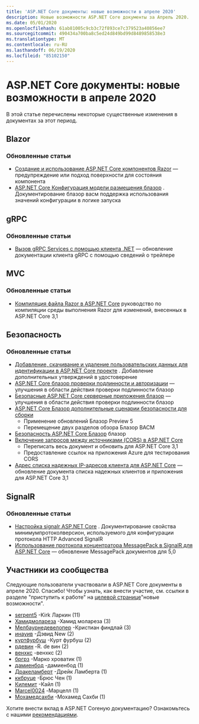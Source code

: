 ```yaml
---
title: 'ASP.NET Core документы: новые возможности в апреле 2020'
description: Новые возможности ASP.NET Core документы за Апрель 2020.
ms.date: 05/01/2020
ms.openlocfilehash: 61ab81005c9cb3c72f893ce7c379523a40856ee7
ms.sourcegitcommit: 490434a700ba8c5ed24d849bd99d8489858538e3
ms.translationtype: MT
ms.contentlocale: ru-RU
ms.lasthandoff: 06/19/2020
ms.locfileid: "85102150"
---
```

# <a name="aspnet-core-docs-whats-new-for-april-2020"></a>ASP.NET Core документы: новые возможности в апреле 2020

В этой статье перечислены некоторые существенные изменения в документах за этот период.

## <a name="blazor"></a>Blazor

### <a name="updated-articles"></a>Обновленные статьи

- [Создание и использование ASP.NET Core компонентов Razor](../blazor/components/index.md) — предупреждение или подход поверхности для состояния компонента
- [ASP.NET Core Конфигурация модели размещения блазор](../blazor/fundamentals/additional-scenarios.md) . Документирование блазор васм поддержка использования значений конфигурации в логике запуска

## <a name="grpc"></a>gRPC

### <a name="updated-articles"></a>Обновленные статьи

- [Вызов gRPC Services с помощью клиента .NET](../grpc/client.md) — обновление документации клиента gRPC с помощью сведений о трейлере

## <a name="mvc"></a>MVC

### <a name="updated-articles"></a>Обновленные статьи

- [Компиляция файла Razor в ASP.NET Core](../mvc/views/view-compilation.md) руководство по компиляции среды выполнения Razor для изменений, внесенных в ASP.NET Core 3,1

## <a name="security"></a>Безопасность

### <a name="updated-articles"></a>Обновленные статьи

- [Добавление, скачивание и удаление пользовательских данных для идентификации в ASP.NET Core проекте](../security/authentication/add-user-data.md) . Добавление дополнительных утверждений в удостоверение
- [ASP.NET Core блазор проверки подлинности и авторизации](../blazor/security/index.md) — улучшения в области действия проверки подлинности блазор
- [Безопасные ASP.NET Core серверные приложения блазор](../blazor/security/server/index.md) — улучшения в области действия проверки подлинности блазор
- [ASP.NET Core Блазор дополнительные сценарии безопасности для сборки](../blazor/security/webassembly/additional-scenarios.md)
  - Применение обновлений Блазор Preview 5
  - Перемещение двух разделов обзора Блазор ВАСМ
- [Безопасность ASP.NET Core Блазор](../blazor/security/webassembly/index.md) блазор
- [Включение запросов между источниками (CORS) в ASP.NET Core](../security/cors.md)
  - Переписать весь документ и обновить для ASP.NET Core 3,1
  - Предоставление ссылок на приложения Azure для тестирования CORS
- [Адрес списка надежных IP-адресов клиента для ASP.NET Core](../security/ip-safelist.md) — обновление документа списка надежных клиентов и приложения для ASP.NET Core 3,1

## <a name="signalr"></a>SignalR

### <a name="updated-articles"></a>Обновленные статьи

- [Настройка signalr ASP.NET Core](../signalr/configuration.md) . Документирование свойства минимумпротоколверсион, используемого для конфигурации протокола HTTP Advanced SignalR
- [Использование протокола концентратора MessagePack в SignalR для ASP.NET Core](../signalr/messagepackhubprotocol.md) — обновление MessagePack документов для 5,0

## <a name="community-contributors"></a>Участники из сообщества

Следующие пользователи участвовали в ASP.NET Core документы в апреле 2020. Спасибо! Чтобы узнать, как внести участие, см. ссылки в разделе "приступить к работе" на [целевой странице](index.yml)"новые возможности".

- [serpent5](https://github.com/serpent5) -Kirk Ларкин (11)
- [Хамидмолареза](https://github.com/HamidMolareza) -Хамид молареза (3)
- [Мелбаурнедевелопер](https://github.com/MelbourneDeveloper) -Кристиан финдлай (3)
- [инауив](https://github.com/inouiw) -Дэвид New (2)
- [куртфурбуш](https://github.com/kurtfurbush) -Курт фурбуш (2)
- [рдевин](https://github.com/rdeveen) -R. de вин (2)
- [венхкс](https://github.com/wenhx) -венхкс (2)
- [бргрз](https://github.com/brgrz) -Марко хроватик (1)
- [дамиенбод](https://github.com/damienbod) -дамиенбод (1)
- [Дракеламберт](https://github.com/DrakeLambert) -Дрейк Ламберта (1)
- [ккбруце](https://github.com/kkbruce) -Брюс Чен (1)
- [Килемит](https://github.com/KyleMit) -Кайл (1)
- [Marcel0024](https://github.com/Marcel0024) -Марцелл (1)
- [Мохамедсахби](https://github.com/MohamedSahbi) -Мохамед Сахби (1)

Хотите внести вклад в ASP.NET Coreную документацию? Ознакомьтесь с нашими [рекомендациями](https://github.com/dotnet/AspNetCore.Docs/blob/master/CONTRIBUTING.md).
